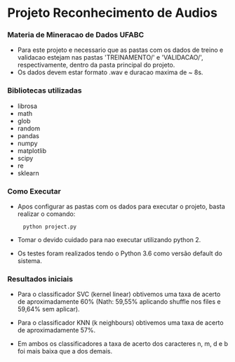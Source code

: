 # Projeto Reconhecimento de Audios
### Materia de Mineracao de Dados UFABC 

 * Para este projeto e necessario que as pastas com os dados de treino e validacao estejam nas pastas 'TREINAMENTO/' e 'VALIDACAO/', respectivamente, dentro da pasta principal do projeto.
 * Os dados devem estar formato .wav e duracao maxima de ~ 8s.

 ### Bibliotecas utilizadas
* librosa
* math
* glob
* random
* pandas
* numpy 
* matplotlib
* scipy
* re
* sklearn

### Como Executar
* Apos configurar as pastas com os dados para executar o projeto, basta  realizar o comando:
```
     python project.py
```
* Tomar o devido cuidado para nao executar utilizando python 2.

* Os testes foram realizados tendo o Python 3.6 como versão default do sistema.

### Resultados iniciais

* Para o classificador SVC (kernel linear) obtivemos uma taxa de acerto de aproximadamente 60% (Nath: 59,55% aplicando shuffle nos files e 59,64% sem aplicar).

* Para o classificador KNN (k neighbours) obtivemos uma taxa de acerto de aproximadamente 57%.

* Em ambos os classificadores a taxa de acerto dos caracteres n, m, d e b foi mais baixa que a dos demais.
